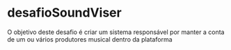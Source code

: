 # desafioSoundViser
O objetivo deste desafio é criar um sistema responsável por manter a conta de um ou vários produtores musical dentro da plataforma
